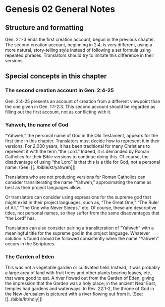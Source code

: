 # Genesis 02 General Notes
## Structure and formatting

Gen. 2:1-3 ends the first creation account, begun in the previous chapter. The second creation account, beginning in 2:4, is very different, using a more natural, story-telling style instead of following a set formula using repeated phrases. Translators should try to imitate this difference in their versions.

## Special concepts in this chapter

### The second creation account in Gen. 2:4-25

Gen. 2:4-25 presents an account of creation from a different viewpoint than the one given in Gen. 1:1-2:3. This second account should be regarded as filling out the first account, not as conflicting with it.

### Yahweh, the name of God

“Yahweh,” the personal name of God in the Old Testament, appears for the first time in this chapter. Translators must decide how to represent it in their versions. For 2,000 years, it has been traditional for many Christians to represent it with the term “the Lord.” Indeed, it is demanded by Roman Catholics for their Bible versions to continue doing this. Of course, the disadvantage of using “the Lord” is that this is a title for God, not a personal name. (See: [[../bible/kt/yahweh]])

Translators who are not producing versions for Roman Catholics can consider transliterating the name “Yahweh,” approximating the name as best as their project languages allow.

Or translators can consider using expressions for the supreme god that might exist in their project languages, such as, “The Great One,” “The Ruler of All,” “The One who Never Sleeps,” etc. Of course, these are descriptive titles, not personal names, so they suffer from the same disadvantages that “the Lord” has.

Translators can also consider pairing a transliteration of “Yahweh” with a meaningful title for the supreme god in the project language. Whatever solution is found should be followed consistently when the name “Yahweh” occurs in the Scriptures.

### The Garden of Eden

This was not a vegetable garden or cultivated field. Instead, it was probably a large area of land with fruit trees and other plants bearing leaves, etc., that were good to eat. A river flowed out from the Garden of Eden, giving the impression that the Garden was a holy place; in the ancient Near East, temples had gardens and waterways. In Rev. 22:1-2, the throne of God in the New Jerusalem is pictured with a river flowing out from it. (See: [[../bible/kt/holy]])